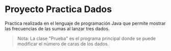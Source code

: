 # Proyecto Practica Dados

Practica realizada en el lenguaje de programación Java que permite mostrar las frecuencias de las sumas al lanzar tres dados.

>Nota: La clase "Prueba" es el programa principal donde se puede modificar el número de caras de los dados.
